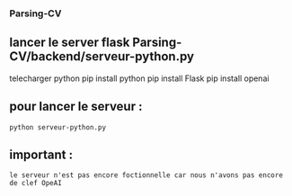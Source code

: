 ### Parsing-CV

## lancer le server flask Parsing-CV/backend/serveur-python.py
  telecharger python
    pip install python
    pip install Flask
    pip install openai 
## pour lancer le serveur :
    python serveur-python.py
## important : 
    le serveur n'est pas encore foctionnelle car nous n'avons pas encore de clef OpeAI 
